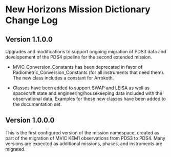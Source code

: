 # New Horizons Mission Dictionary Change Log

## Version 1.1.0.0

Upgrades and modifications to support ongoing migration of PDS3 data and developement of
the PDS4 pipeline for the second extended mission.

* MVIC_Conversion_Constants has been deprecated in favor of Radiometric_Conversion_Constants
(for all instruments that need them). The new class includes a constant for Arrokoth.

* Classes have been added to support SWAP and LEISA as well as spacecraft state and 
engineering/housekeeping data included with the observational data. Examples for these
new classes have been added to the documentation set.

## Version 1.0.0.0

This is the first configured version of the mission namespace, created as part of the
migration of MVIC KEM1 observations from PDS3 to PDS4. Many versions are expected as
additional missions, phases, and instruments are migrated.
